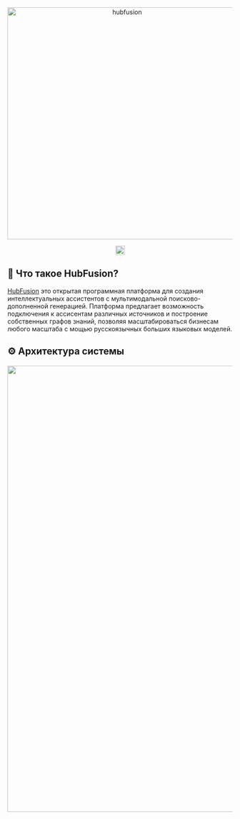 <div align="center">
    <a href="https://hubfusion.pro/">
        <img src="source/assets/HubFusion_light-1-1024x244.png" width="520" alt="hubfusion">
    </a>
</div>

<p align="center">
    <a href="https://github.com/braincxx/HubFusion/blob/main/LICENSE">
        <img height="21" src="https://img.shields.io/badge/License-Apache--2.0-ffffff?labelColor=d4eaf7&color=2e6cc4" alt="license">
    </a>
</p>



## 🤖 Что такое HubFusion?

[HubFusion](https://hubfusion.pro/) это открытая программная платформа для создания интеллектуальных ассистентов с мультимодальной поисково-дополненной генерацией. Платформа предлагает возможность подключения к ассисентам различных источников и построение собственных графов знаний, позволяя масштабироваться бизнесам любого масштаба с мощью русскоязычных больших языковых моделей.

## ⚙️ Архитектура системы

<div align="center" style="margin-top:20px;margin-bottom:20px;">
    <img src="source/assets/1. main.png" width="1000"/>
</div>